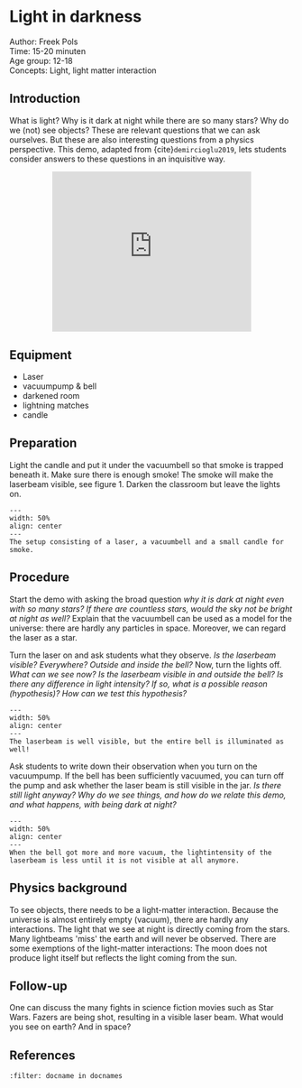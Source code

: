 # Light in darkness

Author: Freek Pols\
Time: 15-20 minuten\
Age group: 12-18\
Concepts: Light, light matter interaction

## Introduction
What is light? Why is it dark at night while there are so many stars? Why do we (not) see objects? These are relevant questions that we can ask ourselves. But these are also interesting questions from a physics perspective. This demo, adapted from {cite}`demircioglu2019`, lets students consider answers to these questions in an inquisitive way.

<div style="display: flex; justify-content: center;">
    <div style="position: relative; width: 70%; height: 0; padding-bottom: 56.25%;">
        <iframe
            src="https://www.youtube.com/embed/YDBr1Lof_mI?si=RhTC31XHv-6gL4Kl"
            style="position: absolute; top: 0; left: 0; width: 100%; height: 100%;"
            frameborder="0"
            allow="accelerometer; autoplay; clipboard-write; encrypted-media; gyroscope; picture-in-picture"
            allowfullscreen
        ></iframe>
    </div>
</div>



## Equipment
* Laser
* vacuumpump & bell
* darkened room
* lightning matches
* candle

## Preparation
Light the candle and put it under the vacuumbell so that smoke is trapped beneath it. Make sure there is enough smoke! The smoke will make the laserbeam visible, see figure 1. Darken the classroom but leave the lights on.

```{figure} demo03_figure1.jpg
---
width: 50%
align: center
---
The setup consisting of a laser, a vacuumbell and a small candle for smoke.
```


## Procedure
Start the demo with asking the broad question *why it is dark at night even with so many stars? If there are countless stars, would the sky not be bright at night as well?* Explain that the vacuumbell can be used as a model for the universe: there are hardly any particles in space. Moreover, we can regard the laser as a star.
 
Turn the laser on and ask students what they observe. *Is the laserbeam visible? Everywhere? Outside and inside the bell?* Now, turn the lights off. *What can we see now? Is the laserbeam visible in and outside the bell? Is there any difference in light intensity? If so, what is a possible reason (hypothesis)? How can we test this hypothesis?*

```{figure} demo03_figure2.jpg
---
width: 50%
align: center
---
The laserbeam is well visible, but the entire bell is illuminated as well!
```
Ask students to write down their observation when you turn on the vacuumpump. If the bell has been sufficiently vacuumed, you can turn off the pump and ask whether the laser beam is still visible in the jar. *Is there still light anyway? Why do we see things, and how do we relate this demo, and what happens, with being dark at night?*

```{figure} demo03_figure3.jpg
---
width: 50%
align: center
---
When the bell got more and more vacuum, the lightintensity of the laserbeam is less until it is not visible at all anymore.
```

## Physics background
To see objects, there needs to be a light-matter interaction. Because the universe is almost entirely empty (vacuum), there are hardly any interactions. The light that we see at night is directly coming from the stars. Many lightbeams 'miss' the earth and will never be observed. There are some exemptions of the light-matter interactions: The moon does not produce light itself but reflects the light coming from the sun. 

## Follow-up
One can discuss the many fights in science fiction movies such as Star Wars. Fazers are being shot, resulting in a visible laser beam. What would you see on earth? And in space?

## References
```{bibliography}
:filter: docname in docnames
```